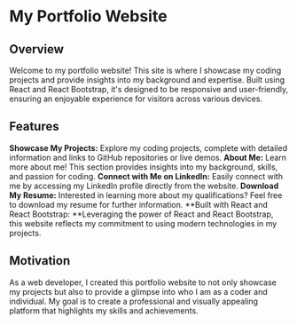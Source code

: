 # My Portfolio Website

## Overview

Welcome to my portfolio website! This site is where I showcase my coding projects and provide insights into my background and expertise. Built using React and React Bootstrap, it's designed to be responsive and user-friendly, ensuring an enjoyable experience for visitors across various devices.

## Features

**Showcase My Projects:** Explore my coding projects, complete with detailed information and links to GitHub repositories or live demos.
**About Me:** Learn more about me! This section provides insights into my background, skills, and passion for coding.
**Connect with Me on LinkedIn:** Easily connect with me by accessing my LinkedIn profile directly from the website.
**Download My Resume:** Interested in learning more about my qualifications? Feel free to download my resume for further information.
**Built with React and React Bootstrap: **Leveraging the power of React and React Bootstrap, this website reflects my commitment to using modern technologies in my projects.


## Motivation

As a web developer, I created this portfolio website to not only showcase my projects but also to provide a glimpse into who I am as a coder and individual. My goal is to create a professional and visually appealing platform that highlights my skills and achievements.

